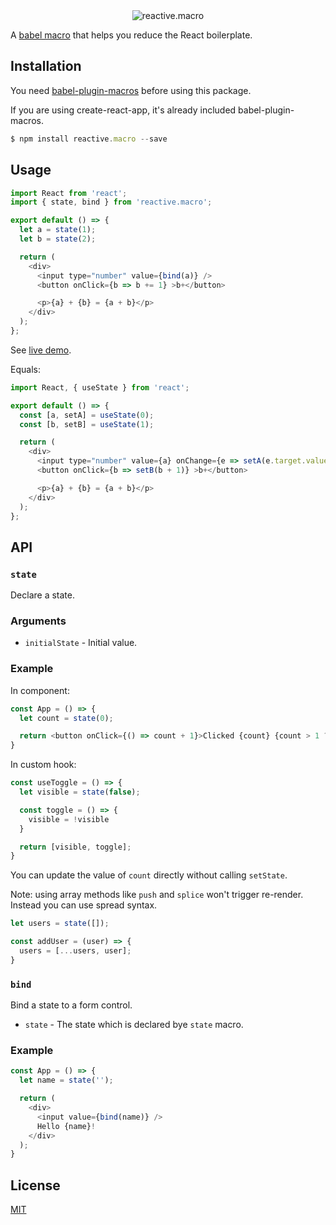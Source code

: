 <div align="center">
  <img src="https://user-images.githubusercontent.com/465125/56938733-add3e400-6b3e-11e9-9304-773ef034a778.png" alt="reactive.macro" />
</div>

A [babel macro](https://github.com/kentcdodds/babel-plugin-macros) that helps you reduce the React boilerplate.

## Installation

You need [babel-plugin-macros](https://github.com/kentcdodds/babel-plugin-macros) before using this package.

If you are using create-react-app, it's already included babel-plugin-macros.

```javascript
$ npm install reactive.macro --save
```

## Usage

```javascript
import React from 'react';
import { state, bind } from 'reactive.macro';

export default () => {
  let a = state(1);
  let b = state(2);

  return (
    <div>
      <input type="number" value={bind(a)} />
      <button onClick={b => b += 1} >b+</button>

      <p>{a} + {b} = {a + b}</p>
    </div>
  );
};
```

See [live demo](https://codesandbox.io/s/k5ryv0z4p7).

Equals:

```javascript
import React, { useState } from 'react';

export default () => {
  const [a, setA] = useState(0);
  const [b, setB] = useState(1);

  return (
    <div>
      <input type="number" value={a} onChange={e => setA(e.target.value)} />
      <button onClick={b => setB(b + 1)} >b+</button>

      <p>{a} + {b} = {a + b}</p>
    </div>
  );
};
```

## API

### `state`

Declare a state.

### Arguments

- `initialState` - Initial value.


### Example

In component:

```javascript
const App = () => {
  let count = state(0);

  return <button onClick={() => count + 1}>Clicked {count} {count > 1 ? 'times' : 'time'}</button>
}
```

In custom hook:

```javascript
const useToggle = () => {
  let visible = state(false);

  const toggle = () => {
    visible = !visible
  }

  return [visible, toggle];
}
```

You can update the value of `count` directly without calling `setState`.

Note: using array methods like `push` and `splice` won't trigger re-render. Instead you can use spread syntax.

```javascript
let users = state([]);

const addUser = (user) => {
  users = [...users, user];
}
```

### `bind`

Bind a state to a form control.

- `state` - The state which is declared bye `state` macro.

### Example

```javascript
const App = () => {
  let name = state('');

  return (
    <div>
      <input value={bind(name)} />
      Hello {name}!
    </div>
  );
}
```

## License

[MIT](LICENSE)
